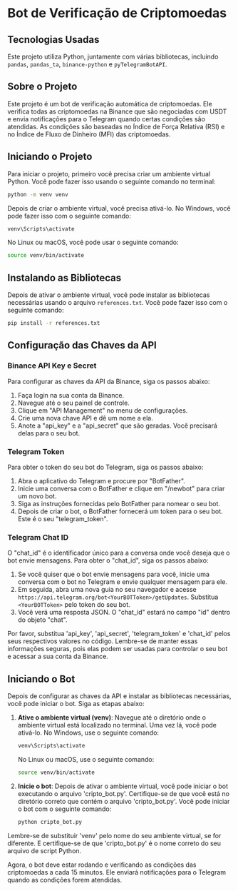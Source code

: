 
# Bot de Verificação de Criptomoedas

## Tecnologias Usadas

Este projeto utiliza Python, juntamente com várias bibliotecas, incluindo `pandas`, `pandas_ta`, `binance-python` e `pyTelegramBotAPI`.

## Sobre o Projeto

Este projeto é um bot de verificação automática de criptomoedas. Ele verifica todas as criptomoedas na Binance que são negociadas com USDT e envia notificações para o Telegram quando certas condições são atendidas. As condições são baseadas no Índice de Força Relativa (RSI) e no Índice de Fluxo de Dinheiro (MFI) das criptomoedas.


## Iniciando o Projeto

Para iniciar o projeto, primeiro você precisa criar um ambiente virtual Python. Você pode fazer isso usando o seguinte comando no terminal:

```bash
python -m venv venv
```

Depois de criar o ambiente virtual, você precisa ativá-lo. No Windows, você pode fazer isso com o seguinte comando:

```bash
venv\Scripts\activate
```

No Linux ou macOS, você pode usar o seguinte comando:

```bash
source venv/bin/activate
```

## Instalando as Bibliotecas

Depois de ativar o ambiente virtual, você pode instalar as bibliotecas necessárias usando o arquivo `references.txt`. Você pode fazer isso com o seguinte comando:

```bash
pip install -r references.txt
```

## Configuração das Chaves da API

### Binance API Key e Secret

Para configurar as chaves da API da Binance, siga os passos abaixo:

1. Faça login na sua conta da Binance.
2. Navegue até o seu painel de controle.
3. Clique em "API Management" no menu de configurações.
4. Crie uma nova chave API e dê um nome a ela.
5. Anote a "api_key" e a "api_secret" que são geradas. Você precisará delas para o seu bot.

### Telegram Token

Para obter o token do seu bot do Telegram, siga os passos abaixo:

1. Abra o aplicativo do Telegram e procure por "BotFather".
2. Inicie uma conversa com o BotFather e clique em "/newbot" para criar um novo bot.
3. Siga as instruções fornecidas pelo BotFather para nomear o seu bot.
4. Depois de criar o bot, o BotFather fornecerá um token para o seu bot. Este é o seu "telegram_token".

### Telegram Chat ID

O "chat_id" é o identificador único para a conversa onde você deseja que o bot envie mensagens. Para obter o "chat_id", siga os passos abaixo:

1. Se você quiser que o bot envie mensagens para você, inicie uma conversa com o bot no Telegram e envie qualquer mensagem para ele.
2. Em seguida, abra uma nova guia no seu navegador e acesse `https://api.telegram.org/bot<YourBOTToken>/getUpdates`. Substitua `<YourBOTToken>` pelo token do seu bot.
3. Você verá uma resposta JSON. O "chat_id" estará no campo "id" dentro do objeto "chat".

Por favor, substitua 'api_key', 'api_secret', 'telegram_token' e 'chat_id' pelos seus respectivos valores no código. Lembre-se de manter essas informações seguras, pois elas podem ser usadas para controlar o seu bot e acessar a sua conta da Binance.

## Iniciando o Bot

Depois de configurar as chaves da API e instalar as bibliotecas necessárias, você pode iniciar o bot. Siga as etapas abaixo:

1. **Ative o ambiente virtual (venv)**: Navegue até o diretório onde o ambiente virtual está localizado no terminal. Uma vez lá, você pode ativá-lo. No Windows, use o seguinte comando:

   ```bash
   venv\Scripts\activate
   ```

   No Linux ou macOS, use o seguinte comando:

   ```bash
   source venv/bin/activate
   ```

2. **Inicie o bot**: Depois de ativar o ambiente virtual, você pode iniciar o bot executando o arquivo 'cripto_bot.py'. Certifique-se de que você está no diretório correto que contém o arquivo 'cripto_bot.py'. Você pode iniciar o bot com o seguinte comando:

   ```bash
   python cripto_bot.py
   ```

Lembre-se de substituir 'venv' pelo nome do seu ambiente virtual, se for diferente. E certifique-se de que 'cripto_bot.py' é o nome correto do seu arquivo de script Python.

Agora, o bot deve estar rodando e verificando as condições das criptomoedas a cada 15 minutos. Ele enviará notificações para o Telegram quando as condições forem atendidas.
